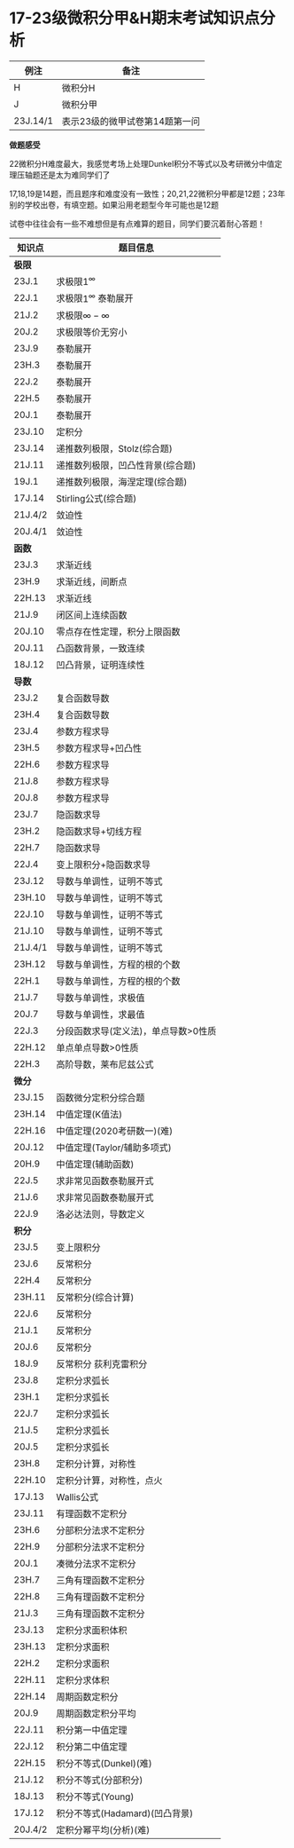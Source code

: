 <!-- 
```python
import pandas as pd  

# 读取csv表格文件 
df = pd.read_csv('/mnt/Calc_A&H_20-23_analysis.csv')  

print('数据基本信息：')
df.info()

# 查看数据集行数和列数
rows, columns = df.shape

if rows < 100 and columns < 20:
    # 短表数据（行数少于100且列数少于20）查看全量数据信息
    print('数据全部内容信息：')
    print(df.to_markdown(numalign='left', stralign='left'))
else:
    # 长表数据查看数据前几行信息
    print('数据前几行内容信息：')
    print(df.head().to_markdown(numalign='left', stralign='left')) 
``` -->

# 17-23级微积分甲&H期末考试知识点分析


| 例注 | 备注 |
| --- | --- |
| H | 微积分H |
| J | 微积分甲 |
| 23J.14/1 | 表示23级的微甲试卷第14题第一问 |

**做题感受**

22微积分H难度最大，我感觉考场上处理Dunkel积分不等式以及考研微分中值定理压轴题还是太为难同学们了

17,18,19是14题，而且题序和难度没有一致性；20,21,22微积分甲都是12题；23年别的学校出卷，有填空题。如果沿用老题型今年可能也是12题 

试卷中往往会有一些不难想但是有点难算的题目，同学们要沉着耐心答题！


| 知识点 | 题目信息 |
| --- | --- |
| **极限** |  |
| 23J.1 | 求极限$1^\infty$ |
| 22J.1 | 求极限$1^\infty$ 泰勒展开 |
| 21J.2 | 求极限$\infty - \infty$ |
| 20J.2 | 求极限等价无穷小 |
| 23J.9 | 泰勒展开 |
| 23H.3 | 泰勒展开 |
| 22J.2 | 泰勒展开 |
| 22H.5 | 泰勒展开 |
| 20J.1 | 泰勒展开 |
| 23J.10 | 定积分 |
| 23J.14 | 递推数列极限，Stolz(综合题) |
| 21J.11 | 递推数列极限，凹凸性背景(综合题) |
| 19J.1 | 递推数列极限，海涅定理(综合题) |
| 17J.14 | Stirling公式(综合题) |
| 21J.4/2 | 敛迫性 |
| 20J.4/1 | 敛迫性 |
| **函数** |  |
| 23J.3 | 求渐近线 |
| 23H.9 | 求渐近线，间断点 |
| 22H.13 | 求渐近线 |
| 21J.9 | 闭区间上连续函数 |
| 20J.10 | 零点存在性定理，积分上限函数 |
| 20J.11 | 凸函数背景，一致连续 |
| 18J.12 | 凹凸背景，证明连续性 |
| **导数** |  |
| 23J.2 | 复合函数导数 |
| 23H.4 | 复合函数导数 |
| 23J.4 | 参数方程求导 |
| 23H.5 | 参数方程求导+凹凸性 |
| 22H.6 | 参数方程求导 |
| 21J.8 | 参数方程求导 |
| 20J.8 | 参数方程求导 |
| 23J.7 | 隐函数求导 |
| 23H.2 | 隐函数求导+切线方程 |
| 22H.7 | 隐函数求导 |
| 22J.4 | 变上限积分+隐函数求导 |
| 23J.12 | 导数与单调性，证明不等式 |
| 23H.10 | 导数与单调性，证明不等式 |
| 22J.10 | 导数与单调性，证明不等式 |
| 21J.10 | 导数与单调性，证明不等式 |
| 21J.4/1 | 导数与单调性，证明不等式 |
| 23H.12 | 导数与单调性，方程的根的个数 |
| 22H.1 | 导数与单调性，方程的根的个数 |
| 21J.7 | 导数与单调性，求极值 |
| 20J.7 | 导数与单调性，求最值 |
| 22J.3 | 分段函数求导(定义法)，单点导数>0性质 |
| 22H.12 | 单点单点导数>0性质 |
| 22H.3 | 高阶导数，莱布尼兹公式 |
| **微分** |  |
| 23J.15 | 函数微分定积分综合题 |
| 23H.14 | 中值定理(K值法) |
| 22H.16 | 中值定理(2020考研数一)(难) |
| 20J.12 | 中值定理(Taylor/辅助多项式) |
| 20H.9 | 中值定理(辅助函数) |
| 22J.5 | 求非常见函数泰勒展开式 |
| 21J.6 | 求非常见函数泰勒展开式 |
| 22J.9 | 洛必达法则，导数定义 |
| **积分** |  |
| 23J.5 | 变上限积分 |
| 23J.6 | 反常积分 |
| 22H.4 | 反常积分 |
| 23H.11 | 反常积分(综合计算) |
| 22J.6 | 反常积分 |
| 21J.1 | 反常积分 |
| 20J.6 | 反常积分 |
| 18J.9 | 反常积分 荻利克雷积分|
| 23J.8 | 定积分求弧长 |
| 23H.1 | 定积分求弧长 |
| 22J.7 | 定积分求弧长 |
| 21J.5 | 定积分求弧长 |
| 20J.5 | 定积分求弧长 |
| 23H.8 | 定积分计算，对称性 |
| 22H.10 | 定积分计算，对称性，点火 |
| 17J.13 | Wallis公式 |
| 23J.11 | 有理函数不定积分 |
| 23H.6 | 分部积分法求不定积分 |
| 22H.9 | 分部积分法求不定积分 |
| 20J.1 | 凑微分法求不定积分 |
| 23H.7 | 三角有理函数不定积分 |
| 22H.8 | 三角有理函数不定积分 |
| 21J.3 | 三角有理函数不定积分 |
| 23J.13 | 定积分求面积体积 |
| 23H.13 | 定积分求面积 |
| 22H.2 | 定积分求面积 |
| 22H.11 | 定积分求体积 |
| 22H.14 | 周期函数定积分 |
| 20J.9 | 周期函数定积分平均 |
| 22J.11 | 积分第一中值定理 |
| 22J.12 | 积分第二中值定理 |
| 22H.15 | 积分不等式(Dunkel)(难) |
| 21J.12 | 积分不等式(分部积分) |
| 18J.13 | 积分不等式(Young) |
| 17J.12 | 积分不等式(Hadamard)(凹凸背景) |
| 20J.4/2 | 定积分幂平均(分析)(难) |